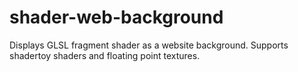 # shader-web-background
Displays GLSL fragment shader as a website background. Supports shadertoy shaders and floating point textures.
